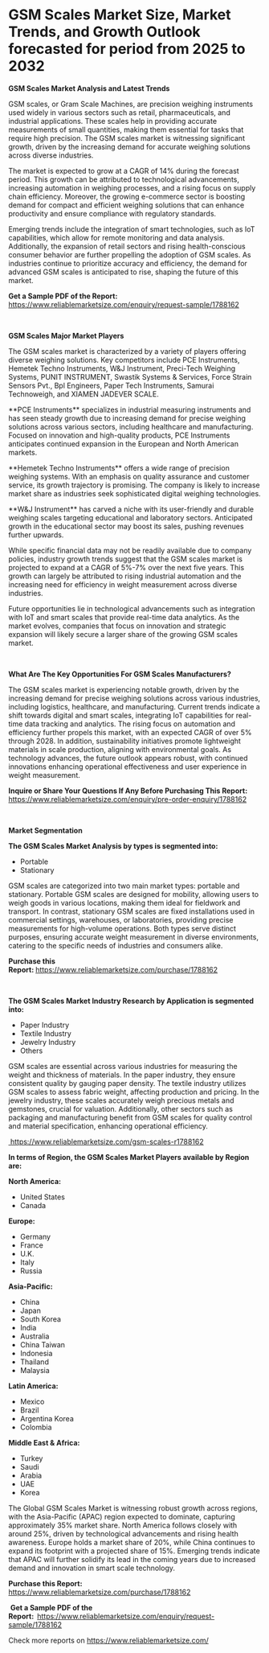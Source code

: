 <p><h1>GSM Scales Market Size, Market Trends, and Growth Outlook forecasted for period from 2025 to 2032</h1></p><p><strong>GSM Scales Market Analysis and Latest Trends</strong></p>
<p><p>GSM scales, or Gram Scale Machines, are precision weighing instruments used widely in various sectors such as retail, pharmaceuticals, and industrial applications. These scales help in providing accurate measurements of small quantities, making them essential for tasks that require high precision. The GSM scales market is witnessing significant growth, driven by the increasing demand for accurate weighing solutions across diverse industries.</p><p>The market is expected to grow at a CAGR of 14% during the forecast period. This growth can be attributed to technological advancements, increasing automation in weighing processes, and a rising focus on supply chain efficiency. Moreover, the growing e-commerce sector is boosting demand for compact and efficient weighing solutions that can enhance productivity and ensure compliance with regulatory standards. </p><p>Emerging trends include the integration of smart technologies, such as IoT capabilities, which allow for remote monitoring and data analysis. Additionally, the expansion of retail sectors and rising health-conscious consumer behavior are further propelling the adoption of GSM scales. As industries continue to prioritize accuracy and efficiency, the demand for advanced GSM scales is anticipated to rise, shaping the future of this market.</p></p>
<p><strong>Get a Sample PDF of the Report:&nbsp;</strong> <a href="https://www.reliablemarketsize.com/enquiry/request-sample/1788162?utm_campaign=3365&utm_medium=2&utm_source=Github&utm_content=ia&utm_term=09042025&utm_id=gsm-scales">https://www.reliablemarketsize.com/enquiry/request-sample/1788162</a></p>
<p>&nbsp;</p>
<p><strong>GSM Scales Major Market Players</strong></p>
<p><p>The GSM scales market is characterized by a variety of players offering diverse weighing solutions. Key competitors include PCE Instruments, Hemetek Techno Instruments, W&J Instrument, Preci-Tech Weighing Systems, PUNIT INSTRUMENT, Swastik Systems & Services, Force Strain Sensors Pvt., Bpl Engineers, Paper Tech Instruments, Samurai Technoweigh, and XIAMEN JADEVER SCALE. </p><p>**PCE Instruments** specializes in industrial measuring instruments and has seen steady growth due to increasing demand for precise weighing solutions across various sectors, including healthcare and manufacturing. Focused on innovation and high-quality products, PCE Instruments anticipates continued expansion in the European and North American markets.</p><p>**Hemetek Techno Instruments** offers a wide range of precision weighing systems. With an emphasis on quality assurance and customer service, its growth trajectory is promising. The company is likely to increase market share as industries seek sophisticated digital weighing technologies.</p><p>**W&J Instrument** has carved a niche with its user-friendly and durable weighing scales targeting educational and laboratory sectors. Anticipated growth in the educational sector may boost its sales, pushing revenues further upwards.</p><p>While specific financial data may not be readily available due to company policies, industry growth trends suggest that the GSM scales market is projected to expand at a CAGR of 5%-7% over the next five years. This growth can largely be attributed to rising industrial automation and the increasing need for efficiency in weight measurement across diverse industries.</p><p>Future opportunities lie in technological advancements such as integration with IoT and smart scales that provide real-time data analytics. As the market evolves, companies that focus on innovation and strategic expansion will likely secure a larger share of the growing GSM scales market.</p></p>
<p>&nbsp;</p>
<p><strong>What Are The Key Opportunities For GSM Scales Manufacturers?</strong></p>
<p><p>The GSM scales market is experiencing notable growth, driven by the increasing demand for precise weighing solutions across various industries, including logistics, healthcare, and manufacturing. Current trends indicate a shift towards digital and smart scales, integrating IoT capabilities for real-time data tracking and analytics. The rising focus on automation and efficiency further propels this market, with an expected CAGR of over 5% through 2028. In addition, sustainability initiatives promote lightweight materials in scale production, aligning with environmental goals. As technology advances, the future outlook appears robust, with continued innovations enhancing operational effectiveness and user experience in weight measurement.</p></p>
<p><strong>Inquire or Share Your Questions If Any Before Purchasing This Report:</strong> <a href="https://www.reliablemarketsize.com/enquiry/pre-order-enquiry/1788162?utm_campaign=3365&utm_medium=2&utm_source=Github&utm_content=ia&utm_term=09042025&utm_id=gsm-scales">https://www.reliablemarketsize.com/enquiry/pre-order-enquiry/1788162</a></p>
<p>&nbsp;</p>
<p><strong>Market Segmentation</strong></p>
<p><strong>The GSM Scales Market Analysis by types is segmented into:</strong></p>
<p><ul><li>Portable</li><li>Stationary</li></ul></p>
<p><p>GSM scales are categorized into two main market types: portable and stationary. Portable GSM scales are designed for mobility, allowing users to weigh goods in various locations, making them ideal for fieldwork and transport. In contrast, stationary GSM scales are fixed installations used in commercial settings, warehouses, or laboratories, providing precise measurements for high-volume operations. Both types serve distinct purposes, ensuring accurate weight measurement in diverse environments, catering to the specific needs of industries and consumers alike.</p></p>
<p><strong>Purchase this Report:&nbsp;</strong><a href="https://www.reliablemarketsize.com/purchase/1788162?utm_campaign=3365&utm_medium=2&utm_source=Github&utm_content=ia&utm_term=09042025&utm_id=gsm-scales">https://www.reliablemarketsize.com/purchase/1788162</a></p>
<p>&nbsp;</p>
<p><strong>The GSM Scales Market Industry Research by Application is segmented into:</strong></p>
<p><ul><li>Paper Industry</li><li>Textile Industry</li><li>Jewelry Industry</li><li>Others</li></ul></p>
<p><p>GSM scales are essential across various industries for measuring the weight and thickness of materials. In the paper industry, they ensure consistent quality by gauging paper density. The textile industry utilizes GSM scales to assess fabric weight, affecting production and pricing. In the jewelry industry, these scales accurately weigh precious metals and gemstones, crucial for valuation. Additionally, other sectors such as packaging and manufacturing benefit from GSM scales for quality control and material specification, enhancing operational efficiency.</p></p>
<p><a href="https://www.reliablemarketsize.com/gsm-scales-r1788162?utm_campaign=3365&utm_medium=2&utm_source=Github&utm_content=ia&utm_term=09042025&utm_id=gsm-scales">&nbsp;https://www.reliablemarketsize.com/gsm-scales-r1788162</a></p>
<p><strong>In terms of Region, the GSM Scales Market Players available by Region are:</strong></p>
<p>
    <p> <strong> North America: </strong>
        <ul>
            <li>United States</li>
            <li>Canada</li>
        </ul>
        </p> 
    <p> <strong> Europe: </strong>
        <ul>
            <li>Germany</li>
            <li>France</li>
            <li>U.K.</li>
            <li>Italy</li>
            <li>Russia</li>
        </ul>
        </p> 
    <p> <strong> Asia-Pacific: </strong>
        <ul>
            <li>China</li>
            <li>Japan</li>
            <li>South Korea</li>
            <li>India</li>
            <li>Australia</li>
            <li>China Taiwan</li>
            <li>Indonesia</li>
            <li>Thailand</li>
            <li>Malaysia</li>
        </ul>
        </p> 
    <p> <strong> Latin America: </strong>
        <ul>
            <li>Mexico</li>
            <li>Brazil</li>
            <li>Argentina Korea</li>
            <li>Colombia</li>
        </ul>
        </p> 
    <p> <strong> Middle East & Africa: </strong>
        <ul>
            <li>Turkey</li>
            <li>Saudi</li>
            <li>Arabia</li>
            <li>UAE</li>
            <li>Korea</li>
        </ul>
    </p>
    </p>
<p><p>The Global GSM Scales Market is witnessing robust growth across regions, with the Asia-Pacific (APAC) region expected to dominate, capturing approximately 35% market share. North America follows closely with around 25%, driven by technological advancements and rising health awareness. Europe holds a market share of 20%, while China continues to expand its footprint with a projected share of 15%. Emerging trends indicate that APAC will further solidify its lead in the coming years due to increased demand and innovation in smart scale technology.</p></p>
<p><strong>Purchase this Report: </strong><a href="https://www.reliablemarketsize.com/purchase/1788162?utm_campaign=3365&utm_medium=2&utm_source=Github&utm_content=ia&utm_term=09042025&utm_id=gsm-scales">https://www.reliablemarketsize.com/purchase/1788162</a></p>
<p>&nbsp;<strong>Get a Sample PDF of the Report:&nbsp;&nbsp;</strong><a href="https://www.reliablemarketsize.com/enquiry/request-sample/1788162?utm_campaign=3365&utm_medium=2&utm_source=Github&utm_content=ia&utm_term=09042025&utm_id=gsm-scales">https://www.reliablemarketsize.com/enquiry/request-sample/1788162</a></p>
<p><strong></strong></p>
<p>Check more reports on <a href="https://www.reliablemarketsize.com/?utm_campaign=3365&utm_medium=2&utm_source=Github&utm_content=ia&utm_term=09042025&utm_id=gsm-scales">https://www.reliablemarketsize.com/</a></p>